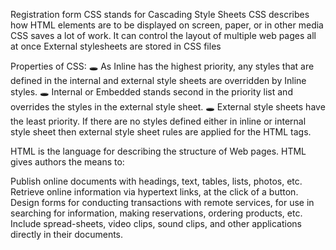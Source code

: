 Registration form CSS stands for Cascading Style Sheets CSS describes how HTML elements are to be displayed on screen, paper, or in other media CSS saves a lot of work. It can control the layout of multiple web pages all at once External stylesheets are stored in CSS files

Properties of CSS: 🕳 As Inline has the highest priority, any styles that are defined in the internal and external style sheets are overridden by Inline styles. 🕳 Internal or Embedded stands second in the priority list and overrides the styles in the external style sheet. 🕳 External style sheets have the least priority. If there are no styles defined either in inline or internal style sheet then external style sheet rules are applied for the HTML tags.

HTML is the language for describing the structure of Web pages. HTML gives authors the means to:

Publish online documents with headings, text, tables, lists, photos, etc. Retrieve online information via hypertext links, at the click of a button. Design forms for conducting transactions with remote services, for use in searching for information, making reservations, ordering products, etc. Include spread-sheets, video clips, sound clips, and other applications directly in their documents.
